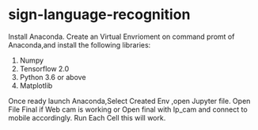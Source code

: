 # sign-language-recognition
Install Anaconda.
Create an Virtual Envrioment on command promt of Anaconda,and install the following libraries:
  1. Numpy
  2. Tensorflow 2.0
  3. Python 3.6 or above
  4. Matplotlib

Once ready launch Anaconda,Select Created Env ,open Jupyter file.
Open File Final if Web cam is working or Open final with Ip_cam and connect to mobile accordingly.
Run Each Cell this will work.
